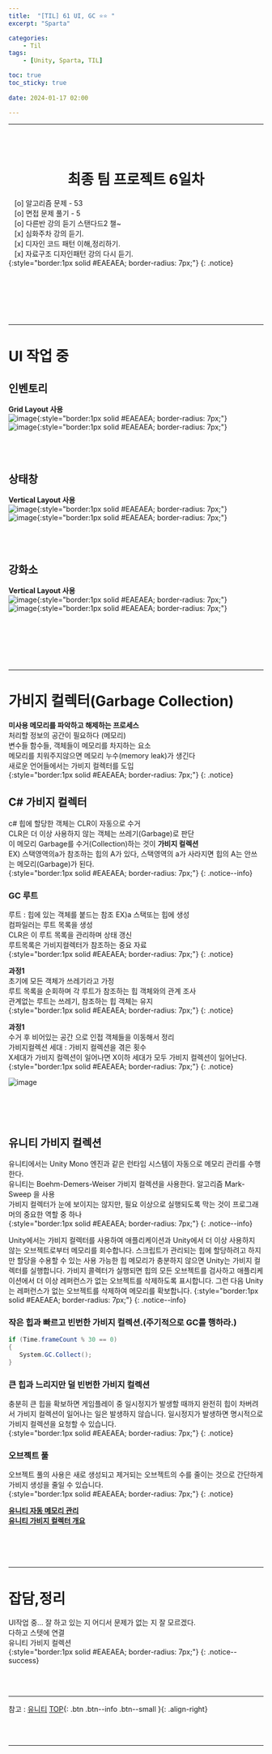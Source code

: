 ```yaml
---
title:  "[TIL] 61 UI, GC ⭐⭐ "
excerpt: "Sparta"

categories:
    - Til
tags:
    - [Unity, Sparta, TIL]

toc: true
toc_sticky: true
 
date: 2024-01-17 02:00

---
```

- - -


<BR><BR>

<center><H1>  최종 팀 프로젝트 6일차  </H1></center>

&nbsp;&nbsp; [o] 알고리즘 문제  - 53  
&nbsp;&nbsp; [o] 면접 문제 풀기 - 5     
&nbsp;&nbsp; [o] 다른반 강의 듣기 스탠다드2 챌~   
&nbsp;&nbsp; [x] 심화주차 강의 듣기.  
&nbsp;&nbsp; [x] 디자인 코드 패턴 이해,정리하기.   
&nbsp;&nbsp; [x] 자료구조 디자인패턴 강의 다시 듣기.  
{:style="border:1px solid #EAEAEA; border-radius: 7px;"}
{: .notice}  

<br><br><br><br><br>
- - - 

# UI 작업 중

## 인벤토리
**Grid Layout 사용**  
![image](https://github.com/levell1/levell1.github.io/assets/96651722/7e1f8107-24f2-4ef0-a730-4d8b195b4830){:style="border:1px solid #EAEAEA; border-radius: 7px;"}  
![image](https://github.com/levell1/levell1.github.io/assets/96651722/99cb7b0f-0c7e-406a-8689-18f13f001e30){:style="border:1px solid #EAEAEA; border-radius: 7px;"}  

<br><br>

## 상태창 
**Vertical Layout 사용**  
![image](https://github.com/levell1/levell1.github.io/assets/96651722/c51e1889-acdf-44f4-aa0d-d680d2aef51b){:style="border:1px solid #EAEAEA; border-radius: 7px;"}  
![image](https://github.com/levell1/levell1.github.io/assets/96651722/13cde4e7-354b-4e84-bc9f-14846ca75b22){:style="border:1px solid #EAEAEA; border-radius: 7px;"}  

<br><br>

## 강화소
**Vertical Layout 사용**  
![image](https://github.com/levell1/levell1.github.io/assets/96651722/314602bb-6259-4833-a759-a29419cf4a54){:style="border:1px solid #EAEAEA; border-radius: 7px;"}  
![image](https://github.com/levell1/levell1.github.io/assets/96651722/f7e0ccbc-52df-4e72-9387-9411e1582eab){:style="border:1px solid #EAEAEA; border-radius: 7px;"}  

<br><br><br><br><br>
- - - 

# 가비지 컬렉터(Garbage Collection)
**미사용 메모리를 파악하고 해제하는 프로세스**  
처리할 정보의 공간이 필요하다 (메모리)  
변수들 함수들, 객체들이 메모리를 차지하는 요소  
메모리를 치워주지않으면 메모리 누수(memory leak)가 생긴다  
새로운 언어들에서는 가비지 컬렉터를 도입  
{:style="border:1px solid #EAEAEA; border-radius: 7px;"}
{: .notice}  

## C# 가비지 컬렉터
c# 힙에 할당한 객체는 CLR이 자동으로 수거  
CLR은 더 이상 사용하지 않는 객체는 쓰레기(Garbage)로 판단  
이 메모리 Garbage를 수거(Collection)하는 것이 **가비지 컬렉션**  
EX) 스택영역의a가 참조하는 힙의 A가 있다, 스택영역의 a가 사라지면 힙의 A는 안쓰는 메모리(Garbage)가 된다.  
{:style="border:1px solid #EAEAEA; border-radius: 7px;"}
{: .notice--info}  


### GC 루트
루트 : 힙에 있는 객체를 붙드는 참조 EX)a 스택또는 힙에 생성  
컴파일러는 루트 목록을 생성  
CLR은 이 루트 목록을 관리하며 상태 갱신  
루트목록은 가비지컬렉터가 참조하는 중요 자료  
{:style="border:1px solid #EAEAEA; border-radius: 7px;"}
{: .notice}  

**과정1**  
초기에 모든 객체가 쓰레기라고 가정  
루트 목록을 순회하며 각 루트가 참조하는 힙 객체와의 관계 조사  
관계없는 루트는 쓰레기, 참조하는 힙 객체는 유지  
{:style="border:1px solid #EAEAEA; border-radius: 7px;"}
{: .notice}  

**과정1**  
수거 후 비어있는 공간  으로 인접 객체들을 이동해서 정리  
가비지컬렉션 세대 : 가비지 컬렉션을 겪은 횟수  
X세대가 가비지 컬렉션이 일어나면 X이하 세대가 모두 가비지 컬렉션이 일어난다.  
{:style="border:1px solid #EAEAEA; border-radius: 7px;"}
{: .notice}  

![image](https://github.com/levell1/levell1.github.io/assets/96651722/4ae41970-acf2-4ec3-8522-1a97ad3e8c6c)

<br><br><br>

## 유니티 가비지 컬렉션
유니티에서는 Unity Mono 엔진과 같은 런타임 시스템이 자동으로 메모리 관리를 수행한다.  
유니티는 Boehm-Demers-Weiser 가비지 컬렉션을 사용한다. 알고리즘 Mark-Sweep 을 사용  
가비지 컬렉터가 눈에 보이지는 않지만, 필요 이상으로 실행되도록 막는 것이 프로그래머의 중요한 역할 중 하나  
{:style="border:1px solid #EAEAEA; border-radius: 7px;"}
{: .notice--info}  

Unity에서는 가비지 컬렉터를 사용하여 애플리케이션과 Unity에서 더 이상 사용하지 않는 오브젝트로부터 메모리를 회수합니다. 스크립트가 관리되는 힙에 할당하려고 하지만 할당을 수용할 수 있는 사용 가능한 힙 메모리가 충분하지 않으면 Unity는 가비지 컬렉터를 실행합니다. 가비지 콜렉터가 실행되면 힙의 모든 오브젝트를 검사하고 애플리케이션에서 더 이상 레퍼런스가 없는 오브젝트를 삭제하도록 표시합니다. 그런 다음 Unity는 레퍼런스가 없는 오브젝트를 삭제하여 메모리를 확보합니다.
{:style="border:1px solid #EAEAEA; border-radius: 7px;"}
{: .notice--info}  

### 작은 힙과 빠르고 빈번한 가비지 컬렉션.(주기적으로 GC를 행하라.)
<div class="notice--primary" markdown="1"> 

```c# 
if (Time.frameCount % 30 == 0)
{
   System.GC.Collect();
}
```
</div>

### 큰 힙과 느리지만 덜 빈번한 가비지 컬렉션
충분히 큰 힙을 확보하면 게임플레이 중 일시정지가 발생할 때까지 완전히 힙이 차버려서 가비지 컬렉션이 일어나는 일은 발생하지 않습니다. 일시정지가 발생하면 명시적으로 가비지 컬렉션을 요청할 수 있습니다.  
{:style="border:1px solid #EAEAEA; border-radius: 7px;"}
{: .notice}  

### 오브젝트 풀
오브젝트 풀의 사용은 새로 생성되고 제거되는 오브젝트의 수를 줄이는 것으로 간단하게 가비지 생성을 줄일 수 있습니다.   
{:style="border:1px solid #EAEAEA; border-radius: 7px;"}
{: .notice}  

[**유니티 자동 메모리 관리**](https://docs.unity3d.com/kr/2018.4/Manual/UnderstandingAutomaticMemoryManagement.html)  
[**유니티 가비지 컬렉터 개요**](https://docs.unity3d.com/kr/2021.3/Manual/performance-garbage-collector.html)
<br><br><br><br><br>
- - - 

# 잡담,정리
UI작업 중... 잘 하고 있는 지 어디서 문제가 없는 지 잘 모르겠다.   
다하고 스텟에 연결   
유니티 가비지 컬렉션  
{:style="border:1px solid #EAEAEA; border-radius: 7px;"}
{: .notice--success}  

<br><br>
- - -

참고 : [유니티](https://docs.unity3d.com/kr/)
[TOP](#){: .btn .btn--info .btn--small }{: .align-right}


<br><br>
- - -
